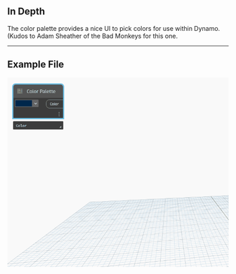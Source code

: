 ## In Depth
The color palette provides a nice UI to pick colors for use within Dynamo. (Kudos to Adam Sheather of the Bad Monkeys for this one.
___
## Example File

![Color Palette.gif](./CoreNodeModels.Input.ColorPalette_img.gif)

